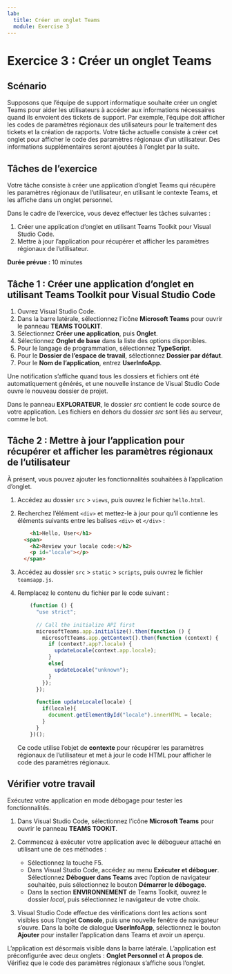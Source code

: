 ```yaml
---
lab:
  title: Créer un onglet Teams
  module: Exercise 3
---
```


# Exercice 3 : Créer un onglet Teams

## Scénario

Supposons que l’équipe de support informatique souhaite créer un onglet Teams pour aider les utilisateurs à accéder aux informations nécessaires quand ils envoient des tickets de support. Par exemple, l’équipe doit afficher les codes de paramètres régionaux des utilisateurs pour le traitement des tickets et la création de rapports. Votre tâche actuelle consiste à créer cet onglet pour afficher le code des paramètres régionaux d’un utilisateur. Des informations supplémentaires seront ajoutées à l’onglet par la suite.

## Tâches de l’exercice

Votre tâche consiste à créer une application d’onglet Teams qui récupère les paramètres régionaux de l’utilisateur, en utilisant le contexte Teams, et les affiche dans un onglet personnel.

Dans le cadre de l’exercice, vous devez effectuer les tâches suivantes :

1. Créer une application d’onglet en utilisant Teams Toolkit pour Visual Studio Code.
1. Mettre à jour l’application pour récupérer et afficher les paramètres régionaux de l’utilisateur.

**Durée prévue :** 10 minutes

## Tâche 1 : Créer une application d’onglet en utilisant Teams Toolkit pour Visual Studio Code

1. Ouvrez Visual Studio Code.
1. Dans la barre latérale, sélectionnez l’icône **Microsoft Teams** pour ouvrir le panneau **TEAMS TOOLKIT**.
1. Sélectionnez **Créer une application**, puis **Onglet**.
1. Sélectionnez **Onglet de base** dans la liste des options disponibles.
1. Pour le langage de programmation, sélectionnez **TypeScript**.
1. Pour le **Dossier de l’espace de travail**, sélectionnez **Dossier par défaut**.
1. Pour le **Nom de l’application**, entrez **UserInfoApp**.

Une notification s’affiche quand tous les dossiers et fichiers ont été automatiquement générés, et une nouvelle instance de Visual Studio Code ouvre le nouveau dossier de projet.

Dans le panneau **EXPLORATEUR**, le dossier *src* contient le code source de votre application. Les fichiers en dehors du dossier *src* sont liés au serveur, comme le bot.

## Tâche 2 : Mettre à jour l’application pour récupérer et afficher les paramètres régionaux de l’utilisateur

À présent, vous pouvez ajouter les fonctionnalités souhaitées à l’application d’onglet.

1. Accédez au dossier `src` > `views`, puis ouvrez le fichier `hello.html`.
1. Recherchez l’élément `<div>` et mettez-le à jour pour qu’il contienne les éléments suivants entre les balises `<div>` et `</div>` :

    ```html
        <h1>Hello, User</h1>
      <span>
        <h2>Review your locale code:</h2>
        <p id="locale"></p>
      </span>
    ```

1. Accédez au dossier `src` > `static` > `scripts`, puis ouvrez le fichier `teamsapp.js`.
1. Remplacez le contenu du fichier  par le code suivant :

    ```typescript
        (function () {
          "use strict";
        
          // Call the initialize API first
          microsoftTeams.app.initialize().then(function () {
            microsoftTeams.app.getContext().then(function (context) {
              if (context?.app?.locale) {
                updateLocale(context.app.locale);
              }
              else{
                updateLocale("unknown");
              }
            });
          });
        
          function updateLocale(locale) {
            if(locale){
              document.getElementById("locale").innerHTML = locale;
            }
          }
        })();
    ```

    Ce code utilise l’objet de **contexte** pour récupérer les paramètres régionaux de l’utilisateur et met à jour le code HTML pour afficher le code des paramètres régionaux.

## Vérifier votre travail

Exécutez votre application en mode débogage pour tester les fonctionnalités.

1. Dans Visual Studio Code, sélectionnez l’icône **Microsoft Teams** pour ouvrir le panneau **TEAMS TOOKIT**.

2. Commencez à exécuter votre application avec le débogueur attaché en utilisant une de ces méthodes :

   - Sélectionnez la touche F5.
   - Dans Visual Studio Code, accédez au menu **Exécuter et déboguer**.  Sélectionnez **Déboguer dans Teams** avec l’option de navigateur souhaitée, puis sélectionnez le bouton **Démarrer le débogage**.
   - Dans la section **ENVIRONNEMENT** de Teams Toolkit, ouvrez le dossier *local*, puis sélectionnez le navigateur de votre choix.

3. Visual Studio Code effectue des vérifications dont les actions sont visibles sous l’onglet **Console**, puis une nouvelle fenêtre de navigateur s’ouvre. Dans la boîte de dialogue **UserInfoApp**, sélectionnez le bouton **Ajouter** pour installer l’application dans Teams et avoir un aperçu.

L’application est désormais visible dans la barre latérale. L’application est préconfigurée avec deux onglets : **Onglet Personnel** et **À propos de**. Vérifiez que le code des paramètres régionaux s’affiche sous l’onglet.
